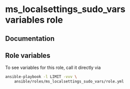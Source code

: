 # ms_localsettings_sudo_vars variables role
## Documentation

## Role variables
To see variables for this role, call it directly via
```bash
ansible-playbook -l LIMIT -vvv \
    ansible/roles/ms_localsettings_sudo_vars/role.yml
```
